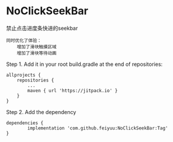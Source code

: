 # NoClickSeekBar
禁止点击进度条快进的seekbar

    同时优化了体验：
        增加了滑块触摸区域
        增加了滑块等待动画



Step 1. Add it in your root build.gradle at the end of repositories:

	allprojects {
		repositories {
			...
			maven { url 'https://jitpack.io' }
		}
	}
Step 2. Add the dependency

	dependencies {
	        implementation 'com.github.feiyuu:NoClickSeekBar:Tag'
	}

